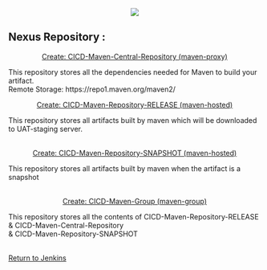 <p align="center">
  <img src="https://user-images.githubusercontent.com/79030801/158134570-261777f5-8185-4974-ba06-81056ef651a8.png" />
</p>

## Nexus Repository : 


<p align="center">
  <ins>Create: CICD-Maven-Central-Repository (maven-proxy)</ins><br>
</p>
This repository stores all the dependencies needed for Maven to build your artifact. <br>
Remote Storage: https://repo1.maven.org/maven2/
<br>

<p align="center">
  <ins>Create: CICD-Maven-Repository-RELEASE (maven-hosted)</ins><br>
</p>
This repository stores all artifacts built by maven which will be downloaded to UAT-staging server. <br>
<br>

<p align="center">
  <ins>Create: CICD-Maven-Repository-SNAPSHOT (maven-hosted)</ins><br>
</p>
This repository stores all artifacts built by maven when the artifact is a snapshot<br>
<br>

<p align="center">
  <ins>Create: CICD-Maven-Group (maven-group)</ins><br>
</p>
This repository stores all the contents of CICD-Maven-Repository-RELEASE & CICD-Maven-Central-Repository <br>& CICD-Maven-Repository-SNAPSHOT<br>
<br>



<a href="https://github.com/mikechngwk/CICD/tree/second-jenkins">Return to Jenkins</a>



